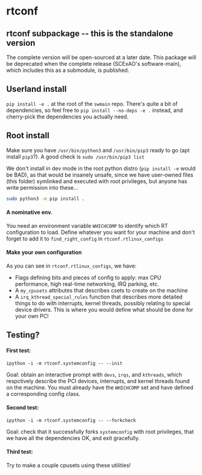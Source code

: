 # rtconf

## rtconf subpackage -- this is the standalone version

The complete version will be open-sourced at a later date. This package will be deprecated when the complete release (SCExAO's software-main), which includes this as a submodule, is published.


## Userland install

`pip install -e .` at the root of the `swmain` repo. There's quite a bit of dependencies, so feel free to `pip install --no-deps -e .` instead, and cherry-pick the dependencies you actually need.

## Root install

Make sure you have `/usr/bin/python3` and `/usr/bin/pip3` ready to go (apt install `pip3`?). A good check is `sudo /usr/bin/pip3 list`

We don't install in dev mode in the root python distro (`pip install -e` would be BAD), as that would be insanely unsafe, since we have user-owned files (this folder) symlinked and executed with root privileges, but anyone has write permission into these...

```bash
sudo python3 -m pip install .
```

#### A nominative env.

You need an environment variable `WHICHCOMP` to identify which RT configuration to load. Define whatever you want for your machine and don't forget to add it to `find_right_config` in `rtconf.rtlinux_configs`

#### Make your own configuration

As you can see in `rtconf.rtlinux_configs`, we have:
- Flags defining bits and pieces of config to apply: max CPU performance, high real-time networking, IRQ parking, etc.
- A `my_cpusets` attributes that describes csets to create on the machine
- A `irq_kthread_special_rules` function that describes more detailed things to do with interrupts, kernel threads, possibly relating to special device drivers.
This is where you would define what should be done for your own PC!

## Testing?

#### First test:

`ipython -i -m rtconf.systemconfig -- --init`

Goal: obtain an interactive prompt with `devs`, `irqs`, and `kthreads`, which respctively describe the PCI devices, interrupts, and kernel threads found on the machine.
You must already have the `WHICHCOMP` set and have defined a corresponding config class.

#### Second test:

`ipython -i -m rtconf.systemconfig -- --forkcheck`

Goal: check that it successfully forks `systemconfig` with root privileges, that we have all the dependencies OK, and exit gracefully.

#### Third test:

Try to make a couple cpusets using these utilities!
